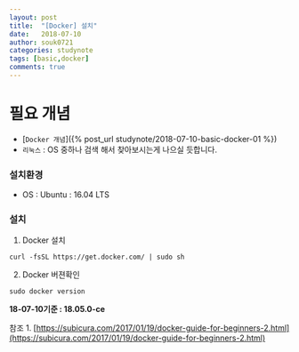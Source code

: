 ```yaml
---
layout: post
title:  "[Docker] 설치"
date:   2018-07-10
author: souk0721
categories: studynote
tags: [basic,docker]
comments: true
---
```



# 필요 개념
  - [`Docker 개념`]({% post_url  studynote/2018-07-10-basic-docker-01 %})
  - `리눅스` : OS 중하나 검색 해서 찾아보시는게 나으실 듯합니다.

### 설치환경
- OS : Ubuntu : 16.04 LTS
  
### 설치
1. Docker 설치 
```
curl -fsSL https://get.docker.com/ | sudo sh
```
2. Docker 버젼확인
```
sudo docker version
```
**18-07-10기준 : 18.05.0-ce**

  참조 1. [https://subicura.com/2017/01/19/docker-guide-for-beginners-2.html](https://subicura.com/2017/01/19/docker-guide-for-beginners-2.html)


<!-- ### How?
1. 작업 등록
 - `시작`->`실행`->`compmgmt.msc`엔터 
 - `시스템 도구`->`작업 스케줄러`에서 마우스 오른쪽 버튼 ->`작업 만들기`
 - 일반 탭s
 ![job01](/assets/post-img-18-07/job-01.JPG)
 - 트리거 탭
 ![job02](/assets/post-img-18-07/job-02.JPG)
 - 조건 탭
 ![job03](/assets/post-img-18-07/job-03.JPG)
 - 실행 (마우스 오른쪽 버튼 누루고 실행)
 ![job04](/assets/post-img-18-07/job-04.JPG)
 -->
